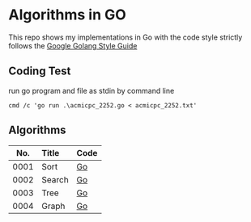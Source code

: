 # Algorithms in GO
This repo shows my implementations in Go with the code style strictly follows the [Google Golang Style Guide]

[Google Golang Style Guide]: https://google.github.io/styleguide/go/

## Coding Test

run go program and file as stdin by command line

```shell
cmd /c 'go run .\acmicpc_2252.go < acmicpc_2252.txt'
```

## Algorithms

| No.  | Title  | Code         |
|:----:|:-------|:-------------|
| 0001 | Sort   | [Go](sort)   |
| 0002 | Search | [Go](search) |
| 0003 | Tree   | [Go](tree)   |
| 0004 | Graph  | [Go](graph)  |
